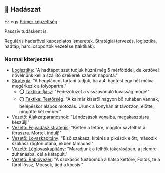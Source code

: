 ## 🔵 Hadászat

Ez egy [Primer képzettség](../017_primer_szekunder_ismeretek.md).

Passzív tudásként is.

Reguláris haderővel kapcsolatos ismeretek. Stratégiai tervezés, logisztika, hadtáp, harci csoportok vezetése (taktikák).

### Normál kiterjesztés

- [Logisztika](../fortelyok.szabad/logisztika.md): "A hadtápot szét tudjuk húzni még 5 mérfölddel, de kettővel növelnünk kell a szállító szekerek számát naponta."
- [Stratégia](../fortelyok.szabad/strategia.md): "A hegyláncot tartani tudjuk, ha a 4. hadtest egy hét múlva megérkezik a folyópartra."
    - ⭕ [Taktika: Íjász](../fortelyok.harci/taktika_ijasz.md): "Fedezőtüzet a visszavonuló lovasság mögé!"
    - ⭕ [Taktika: Testőrség](../fortelyok.harci/taktika_testorseg.md): "A kalmár kísérői nagyon bő ruhában vannak, belépéskor alapos motozás. Urunk a konyhán át távozzon, előtte, mögötte két ember."
- [Vezető: Alakzatparancsnok](../fortelyok.harci/vezeto_alakzatparancsnok.md): "Lándzsások vonalba, megakasztásra készülj!"
- [Vezető: Fejvadász strategis](../fortelyok.harci/vezeto_fejvadasz_strategis.md): "Ketten a tetőre, magitor savfelhőt a teraszra. Mortel, indulj!"
- [Vezető: Lovaskapitány](../fortelyok.harci/vezeto_lovaskapitany.md): "Első szakasz, kitérés a pikások előtt, második szakasz rögtön utána, ékben támadás!"
- [Vezető: Léglovaskapitány](../fortelyok.harci/vezeto_leglovaskapitany.md): "Maradjunk a felhők takarásában, a jelemre zuhanásba, cél a katapult."
- [Vezető: Rablóvezér](../fortelyok.harci/vezeto_rablovezer.md): "A szokásos füstbomba a hátsó kettőre, Foltos, te a fáról lőssz, Mocsok, tied a kocsis."

<br />

